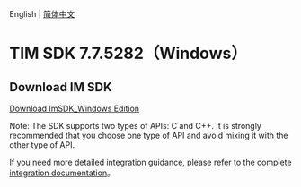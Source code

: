English | [简体中文](./README_ZH.md)

# TIM SDK 7.7.5282（Windows）

## Download IM SDK

[Download ImSDK_Windows Edition](https://im.sdk.qcloud.com/download/plus/7.7.5282/cross_platform/ImSDK_Windows_7.7.5282.zip)

Note: The SDK supports two types of APIs: C and C++. It is strongly recommended that you choose one type of API and avoid mixing it with the other type of API.

If you need more detailed integration guidance, please [refer to the complete integration documentation](https://www.tencentcloud.com/document/product/1047/34310)。